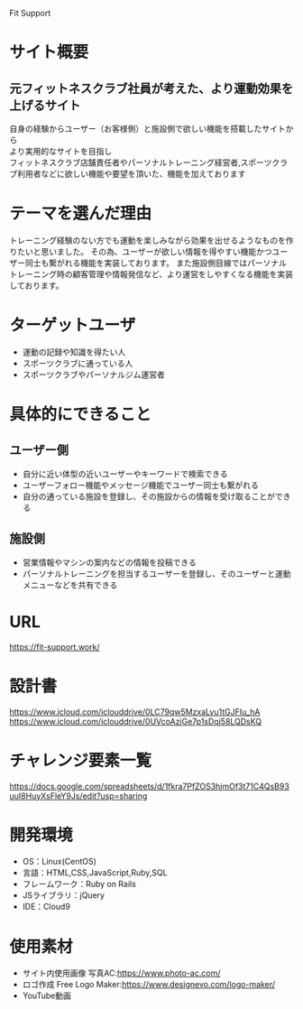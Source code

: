 Fit Support

# サイト概要
## 元フィットネスクラブ社員が考えた、より運動効果を上げるサイト
自身の経験からユーザー（お客様側）と施設側で欲しい機能を搭載したサイトから</br>
より実用的なサイトを目指し<br>
フィットネスクラブ店舗責任者やパーソナルトレーニング経営者,スポーツクラブ利用者などに欲しい機能や要望を頂いた、機能を加えております

# テーマを選んだ理由
トレーニング経験のない方でも運動を楽しみながら効果を出せるようなものを作りたいと思いました。
その為、ユーザーが欲しい情報を得やすい機能かつユーザー同士も繋がれる機能を実装しております。
また施設側目線ではパーソナルトレーニング時の顧客管理や情報発信など、より運営をしやすくなる機能を実装しております。

# ターゲットユーザ
- 運動の記録や知識を得たい人
- スポーツクラブに通っている人
- スポーツクラブやパーソナルジム運営者

# 具体的にできること
## ユーザー側
- 自分に近い体型の近いユーザーやキーワードで検索できる
- ユーザーフォロー機能やメッセージ機能でユーザー同士も繋がれる
- 自分の通っている施設を登録し、その施設からの情報を受け取ることができる
## 施設側
- 営業情報やマシンの案内などの情報を投稿できる
- パーソナルトレーニングを担当するユーザーを登録し、そのユーザーと運動メニューなどを共有できる

# URL
https://fit-support.work/


# 設計書
https://www.icloud.com/iclouddrive/0LC79qw5MzxaLvu1tGJFIu_hA
https://www.icloud.com/iclouddrive/0UVcoAzjGe7p1sDqj58LQDsKQ

# チャレンジ要素一覧
https://docs.google.com/spreadsheets/d/1fkra7PfZOS3hjmOf3t71C4QsB93uuI8HuyXsFleY9Js/edit?usp=sharing

# 開発環境
- OS：Linux(CentOS)
- 言語：HTML,CSS,JavaScript,Ruby,SQL
- フレームワーク：Ruby on Rails
- JSライブラリ：jQuery
- IDE：Cloud9

# 使用素材
- サイト内使用画像 写真AC:https://www.photo-ac.com/
- ロゴ作成 Free Logo Maker:https://www.designevo.com/logo-maker/
- YouTube動画